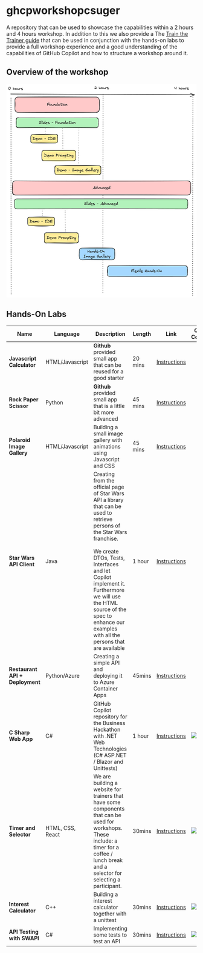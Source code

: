 # ghcpworkshopcsuger

A repository that can be used to showcase the capabilities within a 2 hours and 4 hours workshop. In addition to this we also provide a The [Train the Trainer guide](TrainTheTrainer.md) that can be used in conjunction with the hands-on labs to provide a full workshop experience and a good understanding of the capabilities of GitHub Copilot and how to structure a workshop around it.



## Overview of the workshop

![](images/Workshop_Overview.png)

## Hands-On Labs


| Name | Language | Description | Length | Link | QR Code
| ---- | -------- | ----------- | ------ | ---- | -------
| **Javascript Calculator**  | HTML/Javascript | **Github** provided small app that can be reused for a good starter | 20 mins | [Instructions](https://github.com/ps-copilot-sandbox/javascript-calculator-demo) 
| **Rock Paper Scissor**     | Python          | **Github** provided small app that is a little bit more advanced  | 45 mins | [Instructions](https://github.com/copilot-workshops/copilot-rock-paper-scissors?tab=readme-ov-file)
| **Polaroid Image Gallery** | HTML/Javascript | Building a small image gallery with animations using Javascript and CSS  | 45 mins | [Instructions](hands-on/html/gallery/instructions.md)| 
| **Star Wars API Client**   | Java            | Creating from the official page of Star Wars API a library that can be used to retrieve persons of the Star Wars franchise.<br /><br /> We create DTOs, Tests, Interfaces and let Copilot implement it. Furthermore we will use the HTML source of the spec to enhance our examples with all the persons that are available | 1 hour  | [Instructions](hands-on/java/starwarsapi/instructions.md)
| **Restaurant API + Deployment** | Python/Azure | Creating a simple API and deploying it to Azure Container Apps | 45mins | [Instructions](https://github.com/devndive/coding-with-gh-copilot/blob/main/README.md)
| **C Sharp Web App** | C# | GitHub Copilot repository for the Business Hackathon with .NET Web Technologies (C# ASP.NET / Blazor and Unittests) | 1 hour | [Instructions](https://github.com/Blubern/GCH-CSharpAspUnitTest) | ![](images/CSharpApsUnit.png)
| **Timer and Selector** | HTML, CSS, React | We are building a website for trainers that have some components that can be used for workshops. These include: a timer for a coffee / lunch break and a selector for selecting a participant. | 30mins | [Instructions](https://github.com/Blubern/GCH-WebDevJavaScript) | ![](images/WebDevReact.png)
| **Interest Calculator** | C++ | Building a interest calculator together with a unittest | 30mins | [Instructions](https://github.com/Blubern/GCH-CPlusPlus) | ![](images/CPlusPlus.png)
| **API Testing with SWAPI** | C# | Implementing some tests to test an API | 30mins | [Instructions](https://github.com/tobiaswittenburg/SWAPITest) | ![](images/qr_apitesting.png)



